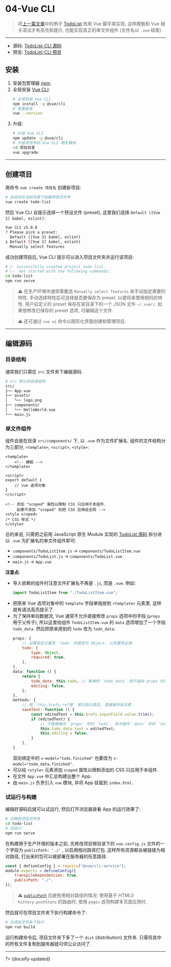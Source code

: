 # 04-Vue CLI

> 将[上一篇文章](/07.1-Vue%202/03-原生%20Module%20实现单文件组件.md)中的例子 [TodoList](/_assets/_codes/todo-list-primitive/ ':ignore') 改用 Vue 脚手架实现, 这样模板和 Vue 相关语法才有高亮和提示, 也能实现真正的单文件组件 (文件名以 `.vue` 结尾).

---

- 源码: [TodoList-CLI 源码](https://github.com/luckyzhz/Web-Development-zh/tree/main/_assets/_codes/todo-list)
- 预览: [TodoList-CLI 预览](/_assets/_codes/todo-list/dist/ ':ignore')

## 安装

1. 安装包管理器 [npm](https://docs.npmjs.com/downloading-and-installing-node-js-and-npm).
2. 全局安装 [Vue CLI](https://cli.vuejs.org/zh/):
    ```sh
    # 全局安装 Vue CLI
    npm install -g @vue/cli
    # 查看版本
    vue --version
    ```
3. 升级:
    ```sh
    # 升级 Vue CLI
    npm update -g @vue/cli
    # 升级项目中的 Vue CLI 相关模块
    cd 项目目录
    vue upgrade
    ```

---

## 创建项目

用命令 `vue create 项目名` 创建新项目:

```sh
# 会自动在当前目录下创建项目文件夹
vue create todo-list
```

然后 Vue CLI 会提示选择一个预设文件 (preset), 这里我们选择 `Default ([Vue 2] babel, eslint)`:

```sh
Vue CLI v5.0.8
? Please pick a preset:
  Default ([Vue 3] babel, eslint)
❯ Default ([Vue 2] babel, eslint)
  Manually select features
```

成功创建项目后, Vue CLI 提示可以进入项目文件夹并运行该项目:

```sh
# 🎉  Successfully created project todo-list.
# 👉  Get started with the following commands:
cd todo-list
npm run serve
```

> ⚠️ 在生产环境中通常需要选 `Manually select features` 来手动指定需要的特性. 手动选择特性后可选择是否要保存为 preset, 以便将来使用相同的特性. 用户自定义的 preset 保存在家目录下的一个 JSON 文件 `~/.vuerc`. 如果想修改已保存的 preset 选项, 可编辑这个文件.

> ⚠️ 还可通过 `vue ui` 命令以图形化界面创建和管理项目.

---

## 编辑源码

### 目录结构

通常我们只需在 `src` 文件夹下编辑源码.

```sh
# src 默认的目录结构
src/
├── App.vue
├── assets/
│   └── logo.png
├── components/
│   └── HelloWorld.vue
└── main.js
```

### 单文件组件

组件会放在目录 `src/components/` 下, 以 `.vue` 作为文件扩展名. 组件的文件结构分为三部分, `<template>`, `<script>`, `<style>`:

```vue
<template>
    <!-- 模板 -->
</template>

<script>
export default {
    // vue 选项对象
}
</script>

<!-- 添加 "scoped" 属性以限制 CSS 只应用于本组件.
     如果不添加 "scoped" 则把 CSS 应用给全局 -->
<style scoped>
/* CSS 样式 */
</style>
```

总的来说, 只需把之前用 JavaScript 原生 Module 实现的 [TodoList 源码](https://github.com/luckyzhz/Web-Development-zh/tree/main/_assets/_codes/todo-list-primitive/) 拆分进以 `.vue` 为扩展名的单文件组件即可:

- `components/TodoListItem.js` -> `components/TodoListItem.vue`
- `components/TodoList.js` -> `components/TodoList.vue`
- `main.js` -> `App.vue`

**注意点**:

- 导入依赖的组件时注意文件扩展名不再是 `.js`, 而是 `.vue`. 例如:
    ```js
    import TodoListItem from "./TodoListItem.vue";
    ```
- 把原来 Vue 选项对象中的 `template` 字段单独放到 `<template>` 元素里, 这样就有语法高亮提示了.
- 为了保持单向数据流, Vue 通常不允许直接修改 `props` 选项中的字段 (`props` 用于父传子), 所以这里给组件 `TodoListItem.vue` 的 `data` 选项增加了一个字段 `todo_data`. 然后把原来用到的 `todo` 改为 `todo_data`:
    ```js
    props: {
        // 设置自定义属性 `todo` 的类型为 Object, 以及要求必填
        todo: {
            type: Object,
            required: true,
        },
    },
    data: function () {
        return {
            todo_data: this.todo, // 新增的 `todo_data` 用于指向 props 的字段
            editing: false,
        };
    },
    methods: {
        // 用 `this.$refs.ref值` 索引到元素后, 直接操作该元素
        saveText: function () {
            const editedText = this.$refs.inputField.value.trim();
            if (editedText) {
                // 不直接操作 `props` 中的 `todo`, 改为操作 `data` 中的 `todo_data`
                this.todo_data.text = editedText;
                this.editing = false;
            }
        },
    }
    ```
  双向绑定中的 `v-model="todo.finished"` 也要改为 `v-model="todo_data.finished"`.
- 可以给 `<style>` 元素添加 `scoped` 属性以限制添加的 CSS 只应用于本组件.
- 在文件 `App.vue` 中汇总构建出整个 App.
- 由 `main.js` 负责引入 `vue` 模块, 并将 App 挂载到 `index.html`.

### 试运行与构建

编辑好源码后就可以试运行, 然后打开浏览器查看 App 的运行效果了:

```sh
# 切换到项目文件夹
cd todo-list
# 试运行
npm run serve
```

在构建用于生产环境的版本之前, 先修改项目根目录下的 `vue.config.js` 文件的一个字段为 `publicPath: './'` , 以启用相对路径打包. 这样所有资源都会被链接为相对路径, 打出来的包可以被部署在服务器的任意路径:

```js
const { defineConfig } = require("@vue/cli-service");
module.exports = defineConfig({
    transpileDependencies: true,
    publicPath: "./",
});
```

> ⚠️ [`publicPath`](https://cli.vuejs.org/zh/config/#publicpath) 应避免用相对路径的情况: 使用基于 HTML5 `history.pushState` 的路由时; 使用 `pages` 选项构建多页面应用时.

然后就可在项目文件夹下执行构建命令了:

```sh
# 在项目文件夹下执行
npm run build
```

运行构建命令后, 项目文件夹下多了一个 `dist` (distribution) 文件夹. 只需将其中的所有文件复制到服务器就可供公众访问了.



---

?> {docsify-updated}